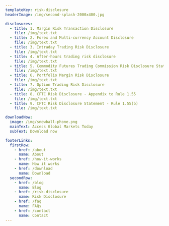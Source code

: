 ```yaml
---
templateKey: risk-disclosure
headerImage: /img/second-splash-2000x400.jpg

disclosures:
  - title: 1. Margin Risk Transaction Disclosure
    file: /img/text.txt
  - title: 2. Forex and Multi-currency Account Disclosure
    file: /img/text.txt
  - title: 3. Intraday Trading Risk Disclosure
    file: /img/text.txt
  - title: 4. After-hours trading risk disclosure
    file: /img/text.txt
  - title: 5. Commodity Futures Trading Commission Risk Disclosure Statement
    file: /img/text.txt
  - title: 6. Portfolio Margin Risk Disclosure
    file: /img/text.txt
  - title: 7. Option Trading Risk Disclosure
    file: /img/text.txt
  - title: 8. CFTC Risk Disclosure - Appendix to Rule 1.55
    file: /img/text.txt
  - title: 9. CFTC Risk Disclosure Statement - Rule 1.55(b)
    file: /img/text.txt

downloadNow:
  image: /img/snowball-phone.png
  mainText: Access Global Markets Today
  subText: Download now

footerLinks:
  firstRow:
    - href: /about
      name: About
    - href: /how-it-works
      name: How it works
    - href: /download
      name: Download
  secondRow:
    - href: /blog
      name: Blog
    - href: /risk-disclosure
      name: Risk Disclosure
    - href: /faq
      name: FAQs
    - href: /contact
      name: Contact
---
```



